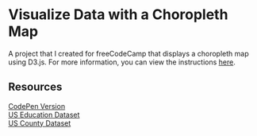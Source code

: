 # Visualize Data with a Choropleth Map

A project that I created for freeCodeCamp that displays a choropleth map using D3.js. For more information, you can view the instructions [here](https://www.freecodecamp.org/learn/data-visualization/data-visualization-projects/visualize-data-with-a-choropleth-map).

## Resources

[CodePen Version](https://codepen.io/lchap701/full/wvJQwPe)<br>
[US Education Dataset](https://cdn.freecodecamp.org/testable-projects-fcc/data/choropleth_map/for_user_education.json)<br>
[US County Dataset](https://cdn.freecodecamp.org/testable-projects-fcc/data/choropleth_map/counties.json)

